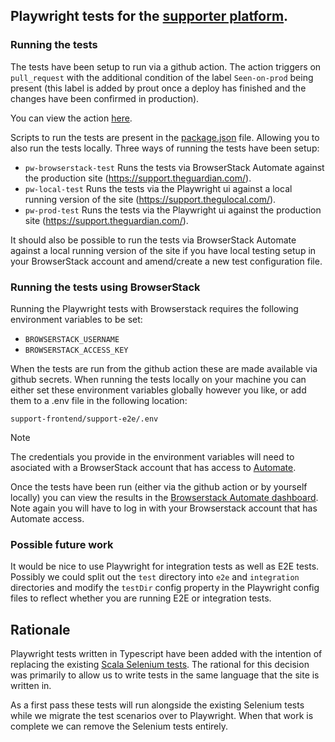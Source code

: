 ## Playwright tests for the [supporter platform](https://support.theguardian.com/).

### Running the tests
The tests have been setup to run via a github action. The action triggers on `pull_request` with the additional condition of the label `Seen-on-prod` being present (this label is added by prout once a deploy has finished and the changes have been confirmed in production).

You can view the action [here](../.github/workflows/playwright.yaml).

Scripts to run the tests are present in the [package.json](package.json) file. Allowing you to also run the tests locally. Three ways of running the tests have been setup:

- `pw-browserstack-test` Runs the tests via BrowserStack Automate against the production site (https://support.theguardian.com/).
- `pw-local-test` Runs the tests via the Playwright ui against a local running version of the site (https://support.thegulocal.com/).
- `pw-prod-test` Runs the tests via the Playwright ui against the production site (https://support.theguardian.com/).

It should also be possible to run the tests via BrowserStack Automate against a local running version of the site if you have local testing setup in your BrowserStack account and amend/create a new test configuration file.

### Running the tests using BrowserStack
Running the Playwright tests with Browserstack requires the following environment variables to be set:

- `BROWSERSTACK_USERNAME`
- `BROWSERSTACK_ACCESS_KEY`

When the tests are run from the github action these are made available via github secrets. When running the tests locally on your machine you can either set these environment variables globally however you like, or add them to a .env file in the following location:

`support-frontend/support-e2e/.env`


> [!Note]
> The credentials you provide in the environment variables will need to asociated with a BrowserStack account that has access to [Automate](https://automate.browserstack.com).

Once the tests have been run (either via the github action or by yourself locally) you can view the results in the [Browserstack Automate dashboard](https://automate.browserstack.com/dashboard). Note again you will have to log in with your Browserstack account that has Automate access.


### Possible future work
It would be nice to use Playwright for integration tests as well as E2E tests. Possibly we could split out the `test` directory into `e2e` and `integration` directories and modify the `testDir` config property in the Playwright config files to reflect whether you are running E2E or integration tests.


## Rationale
Playwright tests written in Typescript have been added with the intention of replacing the existing [Scala Selenium tests](https://github.com/guardian/support-frontend/tree/main/support-frontend/test). The rational for this decision was primarily to allow us to write tests in the same language that the site is written in.

As a first pass these tests will run alongside the existing Selenium tests while we migrate the test scenarios over to Playwright. When that work is complete we can remove the Selenium tests entirely.
